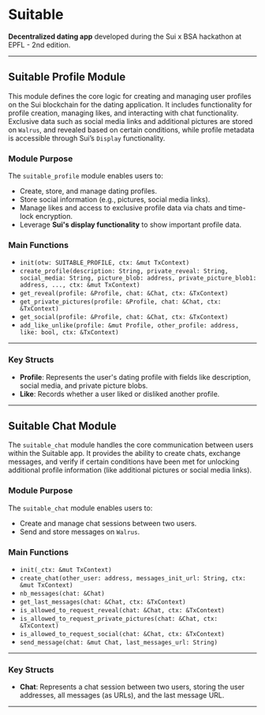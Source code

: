 # Suitable

**Decentralized dating app** developed during the Sui x BSA hackathon at EPFL - 2nd edition.

---

## Suitable Profile Module

This module defines the core logic for creating and managing user profiles on the Sui blockchain for the dating application. It includes functionality for profile creation, managing likes, and interacting with chat functionality. Exclusive data such as social media links and additional pictures are stored on `Walrus`, and revealed based on certain conditions, while profile metadata is accessible through Sui’s `Display` functionality.

### Module Purpose

The `suitable_profile` module enables users to:
- Create, store, and manage dating profiles.
- Store social information (e.g., pictures, social media links).
- Manage likes and access to exclusive profile data via chats and time-lock encryption.
- Leverage **Sui's display functionality** to show important profile data.

### Main Functions

- `init(otw: SUITABLE_PROFILE, ctx: &mut TxContext)`
- `create_profile(description: String, private_reveal: String, social_media: String, picture_blob: address, private_picture_blob1: address, ..., ctx: &mut TxContext)`
- `get_reveal(profile: &Profile, chat: &Chat, ctx: &TxContext)`
- `get_private_pictures(profile: &Profile, chat: &Chat, ctx: &TxContext)`
- `get_social(profile: &Profile, chat: &Chat, ctx: &TxContext)`
- `add_like_unlike(profile: &mut Profile, other_profile: address, like: bool, ctx: &TxContext)`

---

### Key Structs

- **Profile**: Represents the user's dating profile with fields like description, social media, and private picture blobs.
- **Like**: Records whether a user liked or disliked another profile.

---

## Suitable Chat Module

The `suitable_chat` module handles the core communication between users within the Suitable app. It provides the ability to create chats, exchange messages, and verify if certain conditions have been met for unlocking additional profile information (like additional pictures or social media links).

### Module Purpose

The `suitable_chat` module enables users to:
- Create and manage chat sessions between two users.
- Send and store messages on `Walrus`.

### Main Functions

- `init(_ctx: &mut TxContext)`
- `create_chat(other_user: address, messages_init_url: String, ctx: &mut TxContext)`
- `nb_messages(chat: &Chat)`
- `get_last_messages(chat: &Chat, ctx: &TxContext)`
- `is_allowed_to_request_reveal(chat: &Chat, ctx: &TxContext)`
- `is_allowed_to_request_private_pictures(chat: &Chat, ctx: &TxContext)`
- `is_allowed_to_request_social(chat: &Chat, ctx: &TxContext)`
- `send_message(chat: &mut Chat, last_messages_url: String)`

---

### Key Structs

- **Chat**: Represents a chat session between two users, storing the user addresses, all messages (as URLs), and the last message URL.

---


